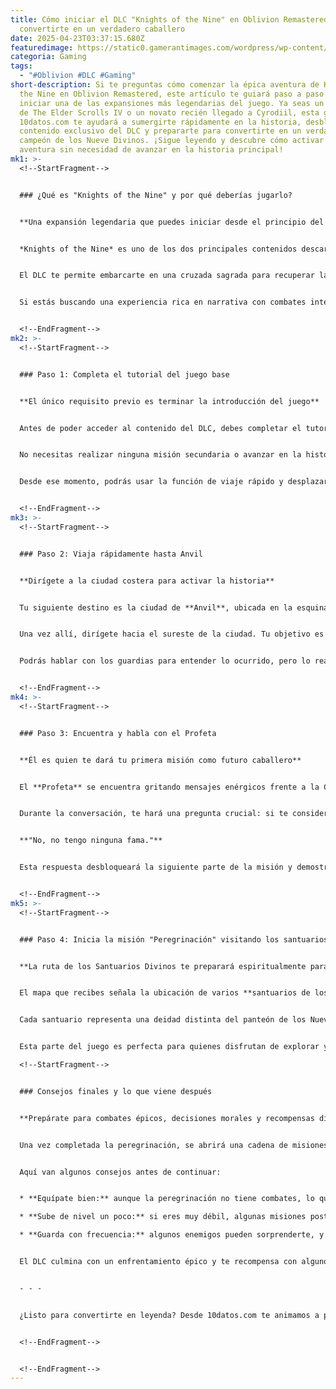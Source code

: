 ```yaml
---
title: Cómo iniciar el DLC "Knights of the Nine" en Oblivion Remastered y
  convertirte en un verdadero caballero
date: 2025-04-23T03:37:15.680Z
featuredimage: https://static0.gamerantimages.com/wordpress/wp-content/uploads/wm/2025/04/es4or-start-knights-nine-featured.jpg?q=49&fit=crop&w=1140&h=&dpr=2
categoria: Gaming
tags:
  - "#Oblivion #DLC #Gaming"
short-description: Si te preguntas cómo comenzar la épica aventura de Knights of
  the Nine en Oblivion Remastered, este artículo te guiará paso a paso para
  iniciar una de las expansiones más legendarias del juego. Ya seas un veterano
  de The Elder Scrolls IV o un novato recién llegado a Cyrodiil, esta guía de
  10datos.com te ayudará a sumergirte rápidamente en la historia, desbloquear el
  contenido exclusivo del DLC y prepararte para convertirte en un verdadero
  campeón de los Nueve Divinos. ¡Sigue leyendo y descubre cómo activar esta
  aventura sin necesidad de avanzar en la historia principal!
mk1: >-
  <!--StartFragment-->


  ### ¿Qué es "Knights of the Nine" y por qué deberías jugarlo?


  **Una expansión legendaria que puedes iniciar desde el principio del juego**


  *Knights of the Nine* es uno de los dos principales contenidos descargables incluidos en *Oblivion Remastered*, y destaca por su historia centrada en la fe, la redención y la justicia. A diferencia de otras expansiones, no necesitas haber avanzado en la campaña principal para acceder a ella, lo que la convierte en una excelente primera experiencia para los nuevos jugadores, o un refrescante retorno para los veteranos.


  El DLC te permite embarcarte en una cruzada sagrada para recuperar las reliquias de los Nueve Divinos, enfrentarte a enemigos impíos y restaurar el orden en Cyrodiil. No solo obtendrás un poderoso equipamiento, sino que también vivirás una historia profunda, cargada de significado moral y decisiones importantes.


  Si estás buscando una experiencia rica en narrativa con combates intensos y exploración mística, *Knights of the Nine* es la elección perfecta.


  <!--EndFragment-->
mk2: >-
  <!--StartFragment-->


  ### Paso 1: Completa el tutorial del juego base


  **El único requisito previo es terminar la introducción del juego**


  Antes de poder acceder al contenido del DLC, debes completar el tutorial inicial de *Oblivion Remastered*. Esta sección te introduce a las mecánicas básicas, y una vez superada, se desbloquea el mundo abierto.


  No necesitas realizar ninguna misión secundaria o avanzar en la historia principal. Tras salir de las alcantarillas de la prisión imperial, ya estarás listo para comenzar la expansión. Esta libertad es una de las razones por las que el DLC es tan accesible y recomendable desde el inicio.


  Desde ese momento, podrás usar la función de viaje rápido y desplazarte libremente por todo Cyrodiil.


  <!--EndFragment-->
mk3: >-
  <!--StartFragment-->


  ### Paso 2: Viaja rápidamente hasta Anvil


  **Dirígete a la ciudad costera para activar la historia**


  Tu siguiente destino es la ciudad de **Anvil**, ubicada en la esquina noroeste del mapa. Usando el viaje rápido, simplemente selecciona la puerta principal de Anvil y llegarás instantáneamente a esta pintoresca ciudad costera.


  Una vez allí, dirígete hacia el sureste de la ciudad. Tu objetivo es la **Capilla de Dibella**, donde un evento misterioso ha alterado el curso de la fe. Este incidente será la chispa que dará inicio a la historia de los caballeros.


  Podrás hablar con los guardias para entender lo ocurrido, pero lo realmente importante es encontrar al **Profeta**, un personaje clave que te asignará la misión sagrada.


  <!--EndFragment-->
mk4: >-
  <!--StartFragment-->


  ### Paso 3: Encuentra y habla con el Profeta


  **Él es quien te dará tu primera misión como futuro caballero**


  El **Profeta** se encuentra gritando mensajes enérgicos frente a la Capilla de Dibella durante el día. Si llegas antes del anochecer, podrás interactuar con él directamente. Es importante hablar con él de día, ya que desaparece por la noche, y tendrás que esperar a que vuelva.


  Durante la conversación, te hará una pregunta crucial: si te consideras un caballero digno. Para no bloquear el progreso del DLC, asegúrate de responder:


  **"No, no tengo ninguna fama."**


  Esta respuesta desbloqueará la siguiente parte de la misión y demostrará tu humildad, un valor esencial para comenzar el camino sagrado. En ese momento, el Profeta te entregará un **mapa de los Santuarios**, lo que marcará el inicio oficial de la misión "Peregrinación".


  <!--EndFragment-->
mk5: >-
  <!--StartFragment-->


  ### Paso 4: Inicia la misión "Peregrinación" visitando los santuarios


  **La ruta de los Santuarios Divinos te preparará espiritualmente para tu cruzada**


  El mapa que recibes señala la ubicación de varios **santuarios de los Nueve Divinos** repartidos por toda Cyrodiil. Tu tarea ahora será visitarlos todos como parte de un ritual de purificación. Esta etapa no implica combate, pero sí exploración y reflexión, y es esencial para convertirte en un verdadero caballero.


  Cada santuario representa una deidad distinta del panteón de los Nueve, y al orar en ellos, recibirás bendiciones especiales y avanzarás en tu camino espiritual. Solo después de completar esta peregrinación podrás desbloquear las siguientes misiones del DLC y enfrentarte a los verdaderos enemigos de la fe.


  Esta parte del juego es perfecta para quienes disfrutan de explorar y conocer el mundo antes de sumergirse en los grandes combates.\

  <!--StartFragment-->


  ### Consejos finales y lo que viene después


  **Prepárate para combates épicos, decisiones morales y recompensas divinas**


  Una vez completada la peregrinación, se abrirá una cadena de misiones que te llevarán a reunir las reliquias sagradas, formar una orden de caballeros y enfrentarte a una amenaza ancestral que desafía a los propios dioses.


  Aquí van algunos consejos antes de continuar:


  * **Equípate bien:** aunque la peregrinación no tiene combates, lo que viene después sí los tiene, y pueden ser duros.

  * **Sube de nivel un poco:** si eres muy débil, algunas misiones posteriores pueden resultarte complicadas.

  * **Guarda con frecuencia:** algunos enemigos pueden sorprenderte, y querrás tener una copia de seguridad.


  El DLC culmina con un enfrentamiento épico y te recompensa con algunos de los equipos más poderosos del juego. Sin duda, *Knights of the Nine* es una de las mejores maneras de comenzar tu aventura en *Oblivion Remastered*.


  - - -


  ¿Listo para convertirte en leyenda? Desde 10datos.com te animamos a probar este contenido y descubrir por qué *Knights of the Nine* sigue siendo uno de los DLC más queridos por los fans de *The Elder Scrolls*.


  <!--EndFragment-->


  <!--EndFragment-->
---
```

